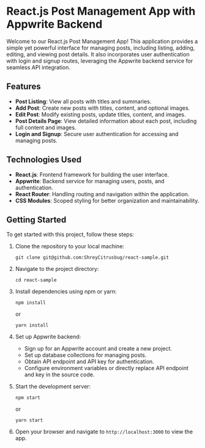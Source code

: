 # React.js Post Management App with Appwrite Backend

Welcome to our React.js Post Management App! This application provides a simple yet powerful interface for managing posts, including listing, adding, editing, and viewing post details. It also incorporates user authentication with login and signup routes, leveraging the Appwrite backend service for seamless API integration.

## Features

- **Post Listing**: View all posts with titles and summaries.
- **Add Post**: Create new posts with titles, content, and optional images.
- **Edit Post**: Modify existing posts, update titles, content, and images.
- **Post Details Page**: View detailed information about each post, including full content and images.
- **Login and Signup**: Secure user authentication for accessing and managing posts.

## Technologies Used

- **React.js**: Frontend framework for building the user interface.
- **Appwrite**: Backend service for managing users, posts, and authentication.
- **React Router**: Handling routing and navigation within the application.
- **CSS Modules**: Scoped styling for better organization and maintainability.

## Getting Started

To get started with this project, follow these steps:

1. Clone the repository to your local machine:

    ```
    git clone git@github.com:ShreyCitrusbug/react-sample.git
    ```

2. Navigate to the project directory:

    ```
    cd react-sample
    ```

3. Install dependencies using npm or yarn:

    ```
    npm install
    ```

    or

    ```
    yarn install
    ```

4. Set up Appwrite backend:

   - Sign up for an Appwrite account and create a new project.
   - Set up database collections for managing posts.
   - Obtain API endpoint and API key for authentication.
   - Configure environment variables or directly replace API endpoint and key in the source code.

5. Start the development server:

    ```
    npm start
    ```

    or

    ```
    yarn start
    ```

6. Open your browser and navigate to `http://localhost:3000` to view the app.
